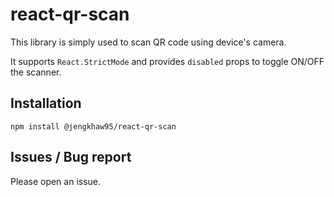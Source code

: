 # react-qr-scan

This library is simply used to scan QR code using device's camera.

It supports `React.StrictMode` and provides `disabled` props to toggle ON/OFF the scanner.

## Installation

`npm install @jengkhaw95/react-qr-scan`

## Issues / Bug report

Please open an issue.
